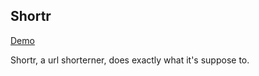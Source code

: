 ## Shortr

[Demo](https://shortr.herokuapp.com)

Shortr, a url shorterner, does exactly what it's suppose to.

